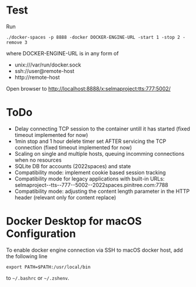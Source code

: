 # Test

Run

```
./docker-spaces -p 8888 -docker DOCKER-ENGINE-URL -start 1 -stop 2 -remove 3
```

where DOCKER-ENGINE-URL is in any form of
- unix:///var/run/docker.sock
- ssh://user@remote-host
- http://remote-host

Open browser to [http://localhost:8888/x:selmaproject:tts:777:5002/](http://localhost:8888/x:selmaproject:tts:777:5002/)

# ToDo

- Delay connecting TCP session to the container untill it has started (fixed timeout implemented for now)
- 1min stop and 1 hour delete timer set AFTER servicing the TCP connection (fixed timeout implemented for now)
- Scaling on single and multiple hosts, queuing incomming connections when no resources
- SQLite DB for accounts (2022spaces) and state
- Compatibility mode: implement cookie based session tracking
- Compatibility mode for legacy applications with built-in URLs: selmaproject--tts--777--5002--2022spaces.pinitree.com:7788
- Compatibility mode: adjusting the content length parameter in the HTTP header (relevant only for content replace)

# Docker Desktop for macOS Configuration

To enable docker engine connection via SSH to macOS docker host, add the following line

```export PATH=$PATH:/usr/local/bin```

to `~/.bashrc` or `~/.zshenv`.

